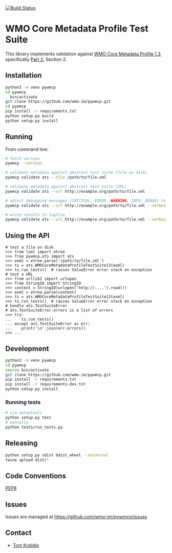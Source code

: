 [![Build Status](https://travis-ci.org/wmo-im/pywmcp.png?branch=master)](https://travis-ci.org/wmo-im/pywmcp)

# WMO Core Metadata Profile Test Suite

This library implements validation against [WMO Core Metadata Profile 1.3](http://wis.wmo.int/2013/metadata/version_1-3-0/WMO_Core_Metadata_Profile_v1.3_Part_1.pdf), specifically [Part 2](http://wis.wmo.int/2013/metadata/version_1-3-0/WMO_Core_Metadata_Profile_v1.3_Part_2.pdf), Section 2.

## Installation

```bash
python3 -m venv pywmcp
cd pywmcp
. bin/activate
git clone https://github.com/wmo-im/pywmcp.git
cd pywmcp
pip install -r requirements.txt
python setup.py build
python setup.py install
```

## Running

From command line:
```bash
# fetch version
pywmcp --version

# validate metadata against abstract test suite (file on disk)
pywmcp validate ats --file /path/to/file.xml

# validate metadata against abstract test suite (URL)
pywmcp validate ats --url http://example.org/path/to/file.xml

# adjust debugging messages (CRITICAL, ERROR, WARNING, INFO, DEBUG) to stdout
pywmcp validate ats --url http://example.org/path/to/file.xml --verbosity DEBUG

# write results to logfile
pywmcp validate ats --url http://example.org/path/to/file.xml --verbosity DEBUG --logfile /tmp/foo.txt
```

## Using the API
```pycon
# test a file on disk
>>> from lxml import etree
>>> from pywmcp.ats import ats
>>> exml = etree.parse('/path/to/file.xml')
>>> ts = ats.WMOCoreMetadataProfileTestSuite13(exml)
>>> ts.run_tests()  # raises ValueError error stack on exception
# test a URL
>>> from urllib2 import urlopen
>>> from StringIO import StringIO
>>> content = StringIO(urlopen('http://....').read())
>>> exml = etree.parse(content)
>>> ts = ats.WMOCoreMetadataProfileTestSuite13(exml)
>>> ts.run_tests()  # raises ValueError error stack on exception
# handle ats.TestSuiteError
# ats.TestSuiteError.errors is a list of errors
>>> try:
...    ts.run_tests()
... except ats.TestSuiteError as err:
...    print('\n'.join(err.errors))
>>> ...
```

## Development

```bash
python3 -m venv pywmcp
cd pywmcp
source bin/activate
git clone https://github.com/wmo-im/pywmcp.git
pip install -r requirements.txt
pip install -r requirements-dev.txt
python setup.py install
```

### Running tests

```bash
# via setuptools
python setup.py test
# manually
python tests/run_tests.py
```

## Releasing

```bash
python setup.py sdist bdist_wheel --universal
twine upload dist/*
```

## Code Conventions

[PEP8](https://www.python.org/dev/peps/pep-0008)

## Issues

Issues are managed at https://github.com/wmo-im/pywmcp/issues

## Contact

* [Tom Kralidis](https://github.com/tomkralidis)
